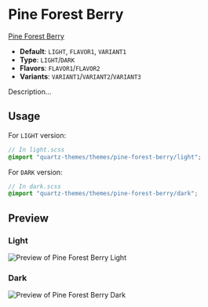 # Pine Forest Berry

[Pine Forest Berry](#)

- **Default**: `LIGHT`, `FLAVOR1`, `VARIANT1`
- **Type**: `LIGHT`/`DARK`
- **Flavors**: `FLAVOR1`/`FLAVOR2`
- **Variants**: `VARIANT1`/`VARIANT2`/`VARIANT3`

Description...

## Usage

For `LIGHT` version:

```scss
// In light.scss
@import "quartz-themes/themes/pine-forest-berry/light";
```

For `DARK` version:

```scss
// In dark.scss
@import "quartz-themes/themes/pine-forest-berry/dark";
```

## Preview

### Light

![Preview of Pine Forest Berry Light](preview-light.png)

### Dark

![Preview of Pine Forest Berry Dark](preview-dark.png)
